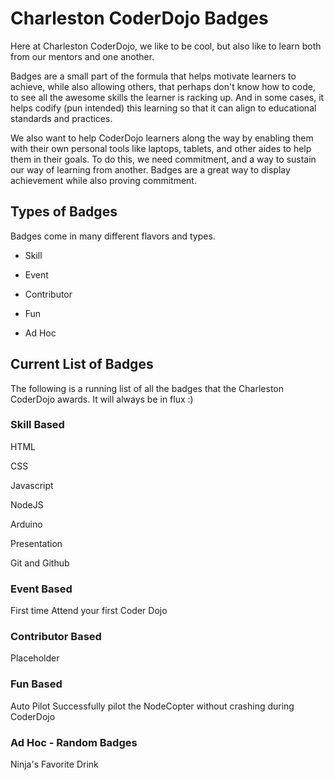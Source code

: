 # Charleston CoderDojo Badges


Here at Charleston CoderDojo, we like to be cool, but also like to learn both from our mentors and one another.

Badges are a small part of the formula that helps motivate learners to achieve, while also allowing others,
that perhaps don't know how to code, to see all the awesome skills the learner is racking up.  And in some cases, it helps codify (pun intended)
this learning so that it can align to educational standards and practices.

We also want to help CoderDojo learners along the way by enabling them with their own personal tools like laptops, tablets, and other aides to
help them in their goals.  To do this, we need commitment, and a way to sustain our way of learning from another.  Badges are a great way to
display achievement while also proving commitment.

## Types of Badges

Badges come in many different flavors and types.

- Skill

- Event

- Contributor

- Fun

- Ad Hoc



## Current List of Badges

The following is a running list of all the badges that the Charleston CoderDojo awards.  It will always be in flux :)

### Skill Based

HTML


CSS


Javascript


NodeJS


Arduino


Presentation


Git and Github

### Event Based

First time
    Attend your first Coder Dojo

### Contributor Based

Placeholder

### Fun Based

Auto Pilot
    Successfully pilot the NodeCopter without crashing during CoderDojo

### Ad Hoc - Random Badges

Ninja's Favorite Drink


